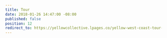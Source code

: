 ```yaml
---
title: Tour
date: 2018-01-26 14:47:00 -08:00
published: false
position: 12
redirect_to: https://yellowcollective.lpages.co/yellow-west-coast-tour-2018/
---
```


